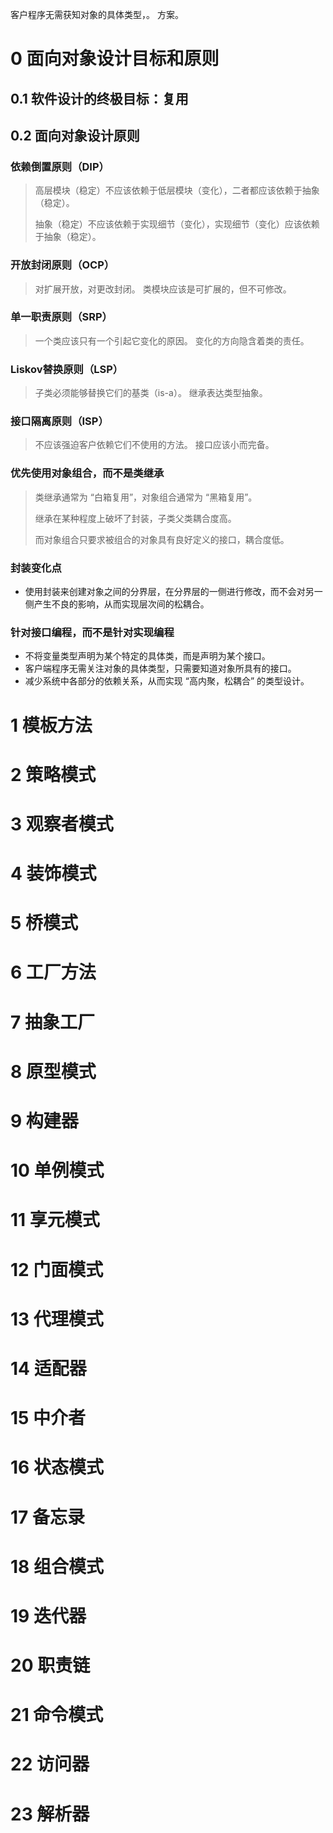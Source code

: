 
客户程序无需获知对象的具体类型，。
方案。

# 0 面向对象设计目标和原则

## 0.1 软件设计的终极目标：**复用**

## 0.2 面向对象设计原则

### **依赖倒置原则（DIP）**
> 高层模块（稳定）不应该依赖于低层模块（变化），二者都应该依赖于抽象（稳定）。
>
> 抽象（稳定）不应该依赖于实现细节（变化），实现细节（变化）应该依赖于抽象（稳定）。

### **开放封闭原则（OCP）**
> 对扩展开放，对更改封闭。
> 类模块应该是可扩展的，但不可修改。

### **单一职责原则（SRP）**
> 一个类应该只有一个引起它变化的原因。 
> 变化的方向隐含着类的责任。

### **Liskov替换原则（LSP）**
> 子类必须能够替换它们的基类（is-a）。
> 继承表达类型抽象。

### **接口隔离原则（ISP）**
> 不应该强迫客户依赖它们不使用的方法。
> 接口应该小而完备。

### **优先使用对象组合，而不是类继承**
> 类继承通常为 “白箱复用”，对象组合通常为 “黑箱复用”。
>
> 继承在某种程度上破坏了封装，子类父类耦合度高。
>
> 而对象组合只要求被组合的对象具有良好定义的接口，耦合度低。

### **封装变化点**
- 使用封装来创建对象之间的分界层，在分界层的一侧进行修改，而不会对另一侧产生不良的影响，从而实现层次间的松耦合。

### **针对接口编程，而不是针对实现编程**
- 不将变量类型声明为某个特定的具体类，而是声明为某个接口。
- 客户端程序无需关注对象的具体类型，只需要知道对象所具有的接口。
- 减少系统中各部分的依赖关系，从而实现 “高内聚，松耦合” 的类型设计。

# 1 模板方法

# 2 策略模式

# 3 观察者模式

# 4 装饰模式

# 5 桥模式

# 6 工厂方法

# 7 抽象工厂

# 8 原型模式

# 9 构建器

# 10 单例模式

# 11 享元模式

# 12 门面模式

# 13 代理模式

# 14 适配器

# 15 中介者

# 16 状态模式

# 17 备忘录

# 18 组合模式

# 19 迭代器

# 20 职责链

# 21 命令模式

# 22 访问器

# 23 解析器